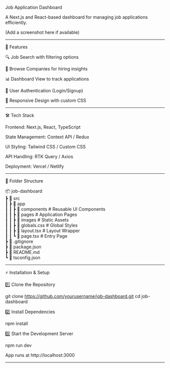 Job Application Dashboard

A Next.js and React-based dashboard for managing job applications efficiently.

 (Add a screenshot here if available)


---

🚀 Features

🔍 Job Search with filtering options

🏢 Browse Companies for hiring insights

📊 Dashboard View to track applications

👤 User Authentication (Login/Signup)

🎨 Responsive Design with custom CSS



---

🛠️ Tech Stack

Frontend: Next.js, React, TypeScript

State Management: Context API / Redux

UI Styling: Tailwind CSS / Custom CSS

API Handling: RTK Query / Axios

Deployment: Vercel / Netlify



---

📂 Folder Structure

📦 job-dashboard  
 ┣ 📂 src  
 ┃ ┣ 📂 app  
 ┃ ┃ ┣ 📂 components      # Reusable UI Components  
 ┃ ┃ ┣ 📂 pages           # Application Pages  
 ┃ ┃ ┣ 📂 images          # Static Assets  
 ┃ ┃ ┣ 📜 globals.css     # Global Styles  
 ┃ ┃ ┣ 📜 layout.tsx      # Layout Wrapper  
 ┃ ┃ ┗ 📜 page.tsx        # Entry Page  
 ┣ 📜 .gitignore  
 ┣ 📜 package.json  
 ┣ 📜 README.md  
 ┗ 📜 tsconfig.json


---

⚡ Installation & Setup

1️⃣ Clone the Repository

git clone https://github.com/yourusername/job-dashboard.git
cd job-dashboard

2️⃣ Install Dependencies

npm install

3️⃣ Start the Development Server

npm run dev

App runs at http://localhost:3000


---